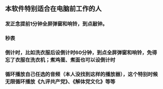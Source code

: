 ## 本软件特别适合在电脑前工作的人

### 发正念提前1分钟全屏弹窗和响铃，到点敲钟。
### 秒表
### 倒计时，比如洗衣服后设倒计时60分钟，到点全屏弹窗和响铃，免得忘了衣服在洗衣机；煮鸡蛋、煮面也可以设倒计时
### 循环播放自己任选的音频（本人没找到这样的播放器），这个特别时候无限循环播放《九评共产党》、《解体党文化》等等
